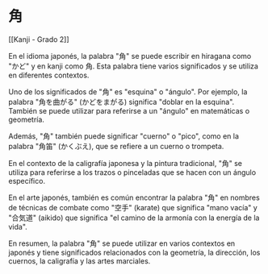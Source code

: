 # 角

[[Kanji - Grado 2]]

En el idioma japonés, la palabra "角" se puede escribir en hiragana como "かど" y en kanji como 角. Esta palabra tiene varios significados y se utiliza en diferentes contextos.

Uno de los significados de "角" es "esquina" o "ángulo". Por ejemplo, la palabra "角を曲がる" (かどをまがる) significa "doblar en la esquina". También se puede utilizar para referirse a un "ángulo" en matemáticas o geometría.

Además, "角" también puede significar "cuerno" o "pico", como en la palabra "角笛" (かくぶえ), que se refiere a un cuerno o trompeta.

En el contexto de la caligrafía japonesa y la pintura tradicional, "角" se utiliza para referirse a los trazos o pinceladas que se hacen con un ángulo específico.

En el arte japonés, también es común encontrar la palabra "角" en nombres de técnicas de combate como "空手" (karate) que significa "mano vacía" y "合気道" (aikido) que significa "el camino de la armonía con la energía de la vida".

En resumen, la palabra "角" se puede utilizar en varios contextos en japonés y tiene significados relacionados con la geometría, la dirección, los cuernos, la caligrafía y las artes marciales.
